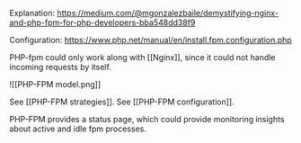 Explanation: https://medium.com/@mgonzalezbaile/demystifying-nginx-and-php-fpm-for-php-developers-bba548dd38f9

Configuration: https://www.php.net/manual/en/install.fpm.configuration.php

PHP-fpm could only work along with [[Nginx]], since it could not handle incoming requests by itself.

![[PHP-FPM model.png]]

See [[PHP-FPM strategies]].
See [[PHP-FPM configuration]].

PHP-FPM provides a status page, which could provide monitoring insights about active and idle fpm processes.
